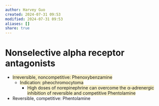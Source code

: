 ```yaml
---
author: Harvey Guo
created: 2024-07-31 09:53
modified: 2024-07-31 09:53
aliases: []
share: true
---
```

# Nonselective alpha receptor antagonists
- <span style="background:rgba(240, 200, 0, 0.2)">Irreversible, noncompetitive: Phenoxybenzamine</span>
	- <span style="background:rgba(240, 200, 0, 0.2)">Indication: pheochromocytoma</span>
		- <span style="background:rgba(240, 200, 0, 0.2)">High doses of norepinephrine can overcome the α-adrenergic inhibition of reversible and competitive Phentolamine </span>
- Reversible, competitive: Phentolamine 

